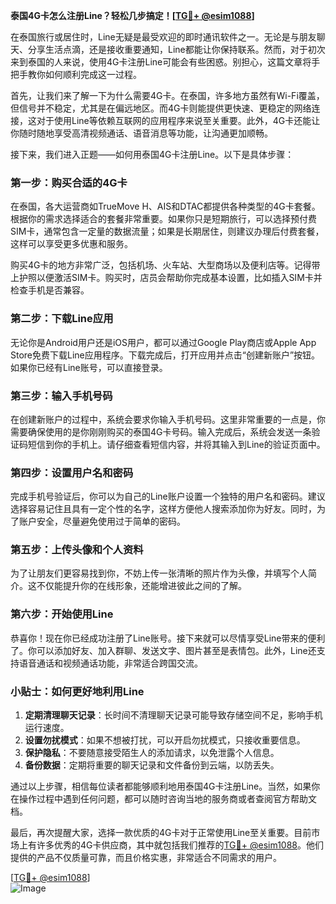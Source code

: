 **泰国4G卡怎么注册Line？轻松几步搞定！[[TG💪+ @esim1088](https://t.me/s/esim1088)]**

在泰国旅行或居住时，Line无疑是最受欢迎的即时通讯软件之一。无论是与朋友聊天、分享生活点滴，还是接收重要通知，Line都能让你保持联系。然而，对于初次来到泰国的人来说，使用4G卡注册Line可能会有些困惑。别担心，这篇文章将手把手教你如何顺利完成这一过程。

首先，让我们来了解一下为什么需要4G卡。在泰国，许多地方虽然有Wi-Fi覆盖，但信号并不稳定，尤其是在偏远地区。而4G卡则能提供更快速、更稳定的网络连接，这对于使用Line等依赖互联网的应用程序来说至关重要。此外，4G卡还能让你随时随地享受高清视频通话、语音消息等功能，让沟通更加顺畅。

接下来，我们进入正题——如何用泰国4G卡注册Line。以下是具体步骤：

### **第一步：购买合适的4G卡**
在泰国，各大运营商如TrueMove H、AIS和DTAC都提供各种类型的4G卡套餐。根据你的需求选择适合的套餐非常重要。如果你只是短期旅行，可以选择预付费SIM卡，通常包含一定量的数据流量；如果是长期居住，则建议办理后付费套餐，这样可以享受更多优惠和服务。

购买4G卡的地方非常广泛，包括机场、火车站、大型商场以及便利店等。记得带上护照以便激活SIM卡。购买时，店员会帮助你完成基本设置，比如插入SIM卡并检查手机是否兼容。

### **第二步：下载Line应用**
无论你是Android用户还是iOS用户，都可以通过Google Play商店或Apple App Store免费下载Line应用程序。下载完成后，打开应用并点击“创建新账户”按钮。如果你已经有Line账号，可以直接登录。

### **第三步：输入手机号码**
在创建新账户的过程中，系统会要求你输入手机号码。这里非常重要的一点是，你需要确保使用的是你刚刚购买的泰国4G卡号码。输入完成后，系统会发送一条验证码短信到你的手机上。请仔细查看短信内容，并将其输入到Line的验证页面中。

### **第四步：设置用户名和密码**
完成手机号验证后，你可以为自己的Line账户设置一个独特的用户名和密码。建议选择容易记住且具有一定个性的名字，这样方便他人搜索添加你为好友。同时，为了账户安全，尽量避免使用过于简单的密码。

### **第五步：上传头像和个人资料**
为了让朋友们更容易找到你，不妨上传一张清晰的照片作为头像，并填写个人简介。这不仅能提升你的在线形象，还能增进彼此之间的了解。

### **第六步：开始使用Line**
恭喜你！现在你已经成功注册了Line账号。接下来就可以尽情享受Line带来的便利了。你可以添加好友、加入群聊、发送文字、图片甚至是表情包。此外，Line还支持语音通话和视频通话功能，非常适合跨国交流。

### **小贴士：如何更好地利用Line**
1. **定期清理聊天记录**：长时间不清理聊天记录可能导致存储空间不足，影响手机运行速度。
2. **设置勿扰模式**：如果不想被打扰，可以开启勿扰模式，只接收重要信息。
3. **保护隐私**：不要随意接受陌生人的添加请求，以免泄露个人信息。
4. **备份数据**：定期将重要的聊天记录和文件备份到云端，以防丢失。

通过以上步骤，相信每位读者都能够顺利地用泰国4G卡注册Line。当然，如果你在操作过程中遇到任何问题，都可以随时咨询当地的服务商或者查阅官方帮助文档。

最后，再次提醒大家，选择一款优质的4G卡对于正常使用Line至关重要。目前市场上有许多优秀的4G卡供应商，其中就包括我们推荐的[TG💪+ @esim1088](https://t.me/s/esim1088)。他们提供的产品不仅质量可靠，而且价格实惠，非常适合不同需求的用户。

[[TG💪+ @esim1088](https://t.me/s/esim1088)]  
![Image](https://i.postimg.cc/4NQfJmqS/Snipaste-2025-05-13-00-14-12.png)